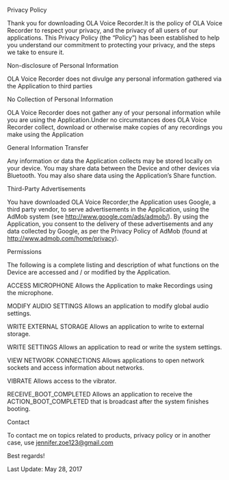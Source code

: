 
Privacy Policy

Thank you for downloading OLA Voice Recorder.It is the policy of OLA Voice Recorder to respect your privacy, 
and the privacy of all users of our applications. 
This Privacy Policy (the “Policy”) has been established to help you understand our commitment to protecting 
your privacy, and the steps we take to ensure it.


Non-disclosure of Personal Information

OLA Voice Recorder does not divulge any personal information gathered via 
the Application to third parties


No Collection of Personal Information

OLA Voice Recorder does not gather any of your personal information 
while you are using the Application.Under no circumstances does OLA Voice Recorder collect, download or 
otherwise make copies of any recordings you make using the Application

General Information Transfer

Any information or data the Application collects may be stored locally on your device. You may share 
data between the Device and other devices via Bluetooth. 
You may also share data using the Application’s Share function.


Third-Party Advertisements

You have downloaded OLA Voice Recorder,the Application uses Google, a third party vendor, to serve advertisements 
in the Application, using the AdMob system (see http://www.google.com/ads/admob/). By using the Application, 
you consent to the delivery of these advertisements and any data collected by Google, as per the 
Privacy Policy of AdMob (found at http://www.admob.com/home/privacy).


Permissions

The following is a complete listing and description of what functions on the Device are 
accessed and / or modified by the Application. 


ACCESS MICROPHONE
Allows the Application to make Recordings using the microphone.


MODIFY AUDIO SETTINGS
Allows an application to modify global audio settings.


WRITE EXTERNAL STORAGE
Allows an application to write to external storage.


WRITE SETTINGS
Allows an application to read or write the system settings.


VIEW NETWORK CONNECTIONS
Allows applications to open network sockets and access information about networks.


VIBRATE
Allows access to the vibrator.


RECEIVE_BOOT_COMPLETED
Allows an application to receive the ACTION_BOOT_COMPLETED that is broadcast after the system finishes booting.


Contact

To contact me on topics related to products, privacy policy or in another case, use 
jennifer.zoe123@gmail.com

Best regards!

Last Update: May 28, 2017

